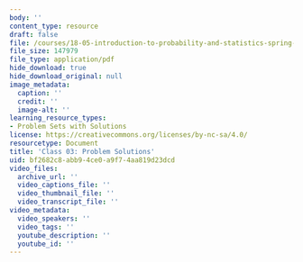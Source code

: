 ```yaml
---
body: ''
content_type: resource
draft: false
file: /courses/18-05-introduction-to-probability-and-statistics-spring-2022/mit18_05_s22_class03_pset_sol.pdf
file_size: 147979
file_type: application/pdf
hide_download: true
hide_download_original: null
image_metadata:
  caption: ''
  credit: ''
  image-alt: ''
learning_resource_types:
- Problem Sets with Solutions
license: https://creativecommons.org/licenses/by-nc-sa/4.0/
resourcetype: Document
title: 'Class 03: Problem Solutions'
uid: bf2682c8-abb9-4ce0-a9f7-4aa819d23dcd
video_files:
  archive_url: ''
  video_captions_file: ''
  video_thumbnail_file: ''
  video_transcript_file: ''
video_metadata:
  video_speakers: ''
  video_tags: ''
  youtube_description: ''
  youtube_id: ''
---
```

